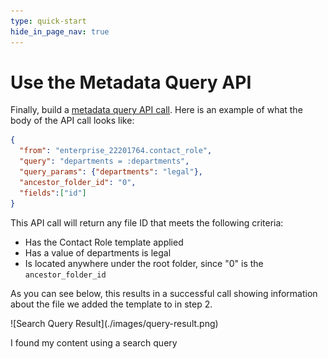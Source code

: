```yaml
---
type: quick-start
hide_in_page_nav: true
---
```


# Use the Metadata Query API

Finally, build a [metadata query API call][mq]. Here is an example of what the
body of the API call looks like:

```json
{
  "from": "enterprise_22201764.contact_role",
  "query": "departments = :departments",
  "query_params": {"departments": "legal"},
  "ancestor_folder_id": "0",
  "fields":["id"]
}
```

This API call will return any file ID that meets the following criteria: 

- Has the Contact Role template applied
- Has a value of departments is legal
- Is located anywhere under the root folder, since "0" is the `ancestor_folder_id`

As you can see below, this results in a successful call showing information
about the file we added the template to in step 2.

<ImageFrame center>
    ![Search Query Result](./images/query-result.png)
</ImageFrame>

<Next>I found my content using a search query</Next>

[mq]: e://post-metadata-queries-execute-read/